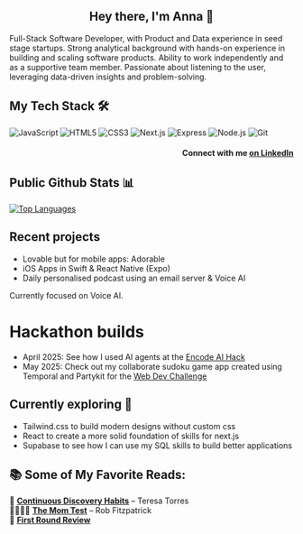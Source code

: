 <div align = "center">
  
## Hey there, I'm Anna 👋
</div>

Full-Stack Software Developer, with Product and Data experience in seed stage startups. Strong analytical background with hands-on experience in building and scaling software products. Ability to work independently and as a supportive team member. Passionate about listening to the user, leveraging data-driven insights and problem-solving.


## My Tech Stack 🛠
![JavaScript](https://img.shields.io/badge/-JavaScript-F7DF1E?style=flat&logo=javascript&logoColor=black)
![HTML5](https://img.shields.io/badge/-HTML5-E34F26?style=flat&logo=html5&logoColor=white)
![CSS3](https://img.shields.io/badge/-CSS3-1572B6?style=flat&logo=css3)
![Next.js](https://img.shields.io/badge/-Next.js-000000?style=flat&logo=nextdotjs)
![Express](https://img.shields.io/badge/-Express-000000?style=flat&logo=express)
![Node.js](https://img.shields.io/badge/-Node.js-339933?style=flat&logo=node.js&logoColor=white)
![Git](https://img.shields.io/badge/-Git-F05032?style=flat&logo=git&logoColor=white)


<div align = "right">
  
#### Connect with me [on LinkedIn](https://www.linkedin.com/in/anna-van-wingerden/)
</div>


## Public Github Stats  📊
[![Top Languages](https://github-readme-stats.vercel.app/api/top-langs/?username=annavanwingerden&langs_count=8&layout=compact)](https://github.com/anuraghazra/github-readme-stats)

## Recent projects

* Lovable but for mobile apps: Adorable 
* iOS Apps in Swift & React Native (Expo)
* Daily personalised podcast using an email server & Voice AI

Currently focused on Voice AI.

# Hackathon builds
* April 2025: See how I used AI agents at the [Encode AI Hack](https://github.com/annavanwingerden/Learnly-Encode_Hackathon_Submission)
* May 2025: Check out my collaborate sudoku game app created using Temporal and Partykit for the [Web Dev Challenge](https://github.com/annavanwingerden/speed-sudoku)

## Currently exploring 🚀
* Tailwind.css to build modern designs without custom css
* React to create a more solid foundation of skills for next.js
* Supabase to see how I can use my SQL skills to build better applications


## 📚 Some of My Favorite Reads:
📖 [**Continuous Discovery Habits**](https://www.amazon.com/dp/1736633309) – Teresa Torres  
👩‍👩‍👧‍👧 [**The Mom Test**](https://www.momtestbook.com/) – Rob Fitzpatrick  
📰 [**First Round Review**](https://review.firstround.com/)  



